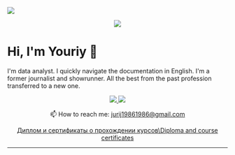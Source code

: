 <a id='link6'></a>
<a id='RUS'></a>
<a href="#ENG"><img src='https://img.shields.io/badge/RUS-ENG-blue'></a>

<p align="center"><img src='http://i.ibb.co/SyYP943/enterprise-data-science-1.png'></p>

# Hi, I'm Youriy 👋
I'm data analyst. I quickly navigate the documentation in English. I'm a former journalist and showrunner. All the best from the past profession transferred to a new one.

<p align='center'>
   <a href="linkedin.com/in/yuriy-alekseev-7a8722253" target="_blank">
       <img src="https://img.shields.io/badge/linkedin-%230077B5.svg?&style=for-the-badge&logo=linkedin&logoColor=white"/>
   </a>
   <a href="https://t.me/Yrius" target="_blank">
       <img src="https://img.shields.io/badge/Telegram-2CA5E0?style=for-the-badge&logo=telegram&logoColor=white"/>
   </a>
<p align='center'>
   📫 How to reach me: <a href='mailto:jurij@ya.ru'>jurij19861986@gmail.com</a>
</p>
  

</p>

<p align="center"> <a href="https://github.com/Yourius/Certificates">Диплом и сертификаты о прохождении курсов\Diploma and course certificates</a></p>



__________________________________________________________________________________________________________________________
